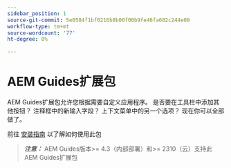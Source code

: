 ```yaml
---
sidebar_position: 1
source-git-commit: 5e0584f1bf0216b8b00f00b9fe46fa682c244e08
workflow-type: tm+mt
source-wordcount: '77'
ht-degree: 0%

---
```


# AEM Guides扩展包

AEM Guides扩展包允许您根据需要自定义应用程序。 是否要在工具栏中添加其他按钮？ 注释框中的新输入字段？ 上下文菜单中的另一个选项？ 现在你可以全部做了。

前往 [安装指南](./integrating_customisations.md) 以了解如何使用此包

> **_注意：_** AEM Guides版本>= 4.3（内部部署）和>= 2310（云）支持此AEM Guides扩展包
